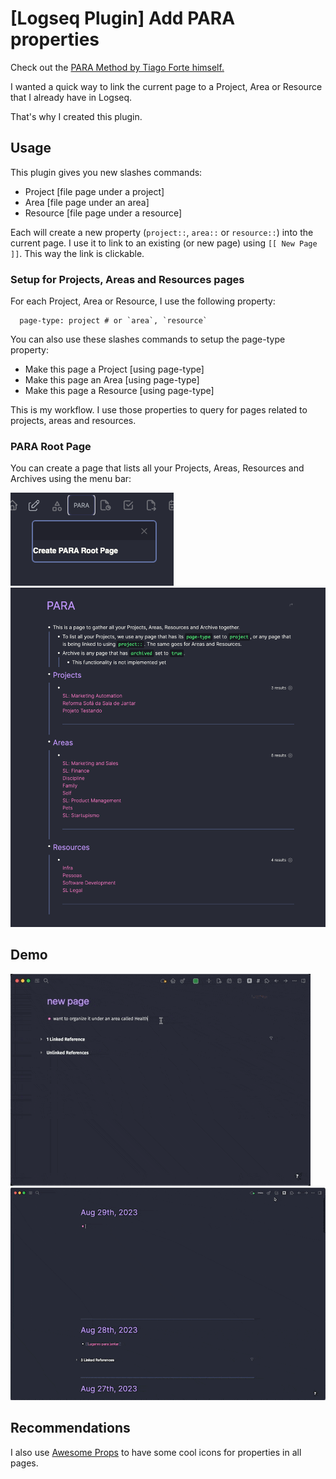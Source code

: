 # [Logseq Plugin] Add PARA properties

Check out the [PARA Method by Tiago Forte himself.](https://fortelabs.co/blog/para/)

I wanted a quick way to link the current page to a Project, Area or Resource that I already have in Logseq.

That's why I created this plugin.

## Usage

This plugin gives you new slashes commands:

- Project [file page under a project]
- Area [file page under an area]
- Resource [file page under a resource]

Each will create a new property (`project::`, `area::` or `resource::`) into the current page. I use it to link to an existing (or new page) using `[[ New Page ]]`. This way the link is clickable.

### Setup for Projects, Areas and Resources pages

For each Project, Area or Resource, I use the following property:

```
  page-type: project # or `area`, `resource`
```

You can also use these slashes commands to setup the page-type property:

- Make this page a Project [using page-type]
- Make this page an Area [using page-type]
- Make this page a Resource [using page-type]

This is my workflow. I use those properties to query for pages related to projects, areas and resources.

### PARA Root Page

You can create a page that lists all your Projects, Areas, Resources and Archives using the menu bar:

![menu bar](./demo/menu.png)
![PARA Root page](./demo/para-root.png)

## Demo

![demo 1](./demo/demo1.gif)
![demo 2](./demo/demo2.gif)

## Recommendations

I also use [Awesome Props](https://github.com/yoyurec/logseq-awesome-props) to have some cool icons for properties in all pages.
